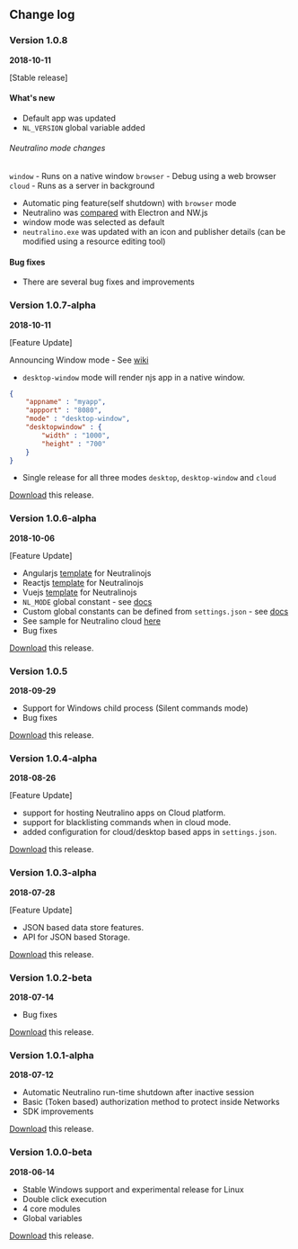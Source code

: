 ## Change log

### Version 1.0.8
**2018-10-11**

[Stable release]

#### What's new

- Default app was updated
- `NL_VERSION` global variable added

###### Neutralino mode changes
`window` - Runs on a native window
`browser` - Debug using a web browser
`cloud` - Runs as a server in background

- Automatic ping feature(self shutdown) with `browser` mode
- Neutralino was [compared](https://github.com/neutralinojs/evaluation) with Electron and NW.js
- window mode was selected as default
- `neutralino.exe` was updated with an icon and publisher details (can be modified using a resource editing tool)

#### Bug fixes

- There are several bug fixes and improvements
 

### Version 1.0.7-alpha
**2018-10-11**

[Feature Update]

Announcing Window mode - See [wiki](https://github.com/neutralinojs/neutralinojs/wiki/Experimental-Window-mode)

- `desktop-window` mode will render njs app in a native window.
```json
{
    "appname" : "myapp",
    "appport" : "8080",
    "mode" : "desktop-window",
    "desktopwindow" : {
        "width" : "1000",
        "height" : "700"
    }
}
```

- Single release for all three modes `desktop`, `desktop-window` and `cloud`

[Download](https://github.com/neutralinojs/neutralinojs/releases/tag/v1.0.7-alpha) this release.

### Version 1.0.6-alpha
**2018-10-06**

[Feature Update]
- Angularjs [template](https://github.com/neutralinojs/neutralinojs-angularjs-template) for Neutralinojs
- Reactjs [template](https://github.com/neutralinojs/neutralinojs-reactjs-template) for Neutralinojs
- Vuejs [template](https://github.com/neutralinojs/neutralinojs-vuejs-template) for Neutralinojs
- `NL_MODE` global constant - see [docs](https://neutralino.js.org/docs/#/gettingstarted/quickstart?id=neutralino-super-globals)
- Custom global constants can be defined from `settings.json` - see [docs](https://neutralino.js.org/docs/#/configuration/settings.json?id=globals)
- See sample for Neutralino cloud [here](https://github.com/neutralinojs/neutralinojs-cloud-samples)
- Bug fixes

[Download](https://github.com/neutralinojs/neutralinojs/releases/tag/v1.0.6-alpha) this release.


### Version 1.0.5
**2018-09-29**

- Support for Windows child process (Silent commands mode)
- Bug fixes

[Download](https://github.com/neutralinojs/neutralinojs/releases/tag/v1.0.5) this release.

### Version 1.0.4-alpha
**2018-08-26**

[Feature Update]
- support for hosting Neutralino apps on Cloud platform.
- support for blacklisting commands when in cloud mode.
- added configuration for cloud/desktop based apps in `settings.json`.

[Download](https://github.com/neutralinojs/neutralinojs/releases/tag/v1.0.4-alpha) this release.

### Version 1.0.3-alpha
**2018-07-28**

[Feature Update]
- JSON based data store features.
- API for JSON based Storage.

[Download](https://github.com/neutralinojs/neutralinojs/releases/tag/v1.0.3-alpha) this release.


### Version 1.0.2-beta
**2018-07-14**

- Bug fixes

[Download](https://github.com/neutralinojs/neutralinojs/releases/tag/v1.0.2-beta) this release.


### Version 1.0.1-alpha
**2018-07-12**

- Automatic Neutralino run-time shutdown after inactive session
- Basic (Token based) authorization method to protect inside Networks
- SDK improvements

[Download](https://github.com/neutralinojs/neutralinojs/releases/tag/v1.0.1-alpha) this release.


### Version 1.0.0-beta
**2018-06-14**

- Stable Windows support and experimental release for Linux
- Double click execution
- 4 core modules
- Global variables

[Download](https://github.com/neutralinojs/neutralinojs/releases/tag/v1.0.0-beta) this release.
